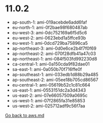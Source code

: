 
 # 11.0.2
- ap-south-1: ami-019acebde6add6faf
- eu-north-1: ami-0f2bae98f680487ab
- eu-west-3: ami-0dc752169a6f5d5c6
- eu-west-2: ami-0623ebd1a5ffce93b
- eu-west-1: ami-0dcd729ba75896ca5
- ap-northeast-3: ami-0d0e6ce2b4f7f0f69
- ap-northeast-2: ami-070f28dfb41a47c03
- ap-northeast-1: ami-084f503fd992230d8
- ca-central-1: ami-0a150cda9f82dae01
- sa-east-1: ami-0a050b70f716ffe0f
- ap-southeast-1: ami-033edb1d88b29a485
- ap-southeast-2: ami-05ee18b705cd86567
- eu-central-1: ami-05619b52c1c81c664
- us-east-1: ami-0553151dc2a3d4343
- us-east-2: ami-07e66057509a0695c
- us-west-1: ami-07f2865fa31e85853
- us-west-2: ami-025712adf9c56f7aa

[Go back to aws.md](../../aws.md) 
